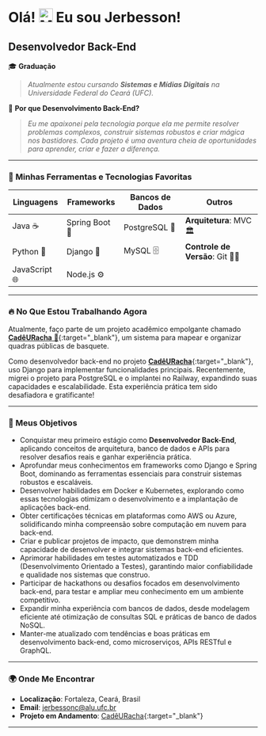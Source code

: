 # Olá! <img src="https://user-images.githubusercontent.com/18350557/176309783-0785949b-9127-417c-8b55-ab5a4333674e.gif" width="28" alt="Mão acenando"> Eu sou Jerbesson!

## Desenvolvedor Back-End

🎓 **Graduação**

> _Atualmente estou cursando **Sistemas e Mídias Digitais** na Universidade Federal do Ceará (UFC)._

🚀 **Por que Desenvolvimento Back-End?**

> _Eu me apaixonei pela tecnologia porque ela me permite resolver problemas complexos, construir sistemas robustos e criar mágica nos bastidores. Cada projeto é uma aventura cheia de oportunidades para aprender, criar e fazer a diferença._

---

### 🔧 Minhas Ferramentas e Tecnologias Favoritas

<p align="center">

| **Linguagens** | **Frameworks** | **Bancos de Dados** | **Outros** |
| --- | --- | --- | --- |
| Java ☕ | Spring Boot 💼 | PostgreSQL 🐘 | **Arquitetura**: MVC 🏛️ |
| Python 🐍 | Django 🌟 | MySQL 🗄️ | **Controle de Versão**: Git 🧑‍💻 | GitHub 🖇️ |
| JavaScript 🌐 | Node.js ⚙️ | | |

</p>

---

### 🔥 No Que Estou Trabalhando Agora

Atualmente, faço parte de um projeto acadêmico empolgante chamado [**CadêURacha** 🏀](https://github.com/Syne-s/CadeURacha){:target="_blank"}, um sistema para mapear e organizar quadras públicas de basquete.  

Como desenvolvedor back-end no projeto [**CadêURacha**](https://github.com/Syne-s/CadeURacha){:target="_blank"}, uso Django para implementar funcionalidades principais. Recentemente, migrei o projeto para PostgreSQL e o implantei no Railway, expandindo suas capacidades e escalabilidade. Esta experiência prática tem sido desafiadora e gratificante!

---

### 🎯 Meus Objetivos

<ul>
  <li>Conquistar meu primeiro estágio como <strong>Desenvolvedor Back-End</strong>, aplicando conceitos de arquitetura, banco de dados e APIs para resolver desafios reais e ganhar experiência prática.</li>
  <li>Aprofundar meus conhecimentos em frameworks como Django e Spring Boot, dominando as ferramentas essenciais para construir sistemas robustos e escaláveis.</li>
  <li>Desenvolver habilidades em Docker e Kubernetes, explorando como essas tecnologias otimizam o desenvolvimento e a implantação de aplicações back-end.</li>
  <li>Obter certificações técnicas em plataformas como AWS ou Azure, solidificando minha compreensão sobre computação em nuvem para back-end.</li>
  <li>Criar e publicar projetos de impacto, que demonstrem minha capacidade de desenvolver e integrar sistemas back-end eficientes.</li>
  <li>Aprimorar habilidades em testes automatizados e TDD (Desenvolvimento Orientado a Testes), garantindo maior confiabilidade e qualidade nos sistemas que construo.</li>
  <li>Participar de hackathons ou desafios focados em desenvolvimento back-end, para testar e ampliar meu conhecimento em um ambiente competitivo.</li>
  <li>Expandir minha experiência com bancos de dados, desde modelagem eficiente até otimização de consultas SQL e práticas de banco de dados NoSQL.</li>
  <li>Manter-me atualizado com tendências e boas práticas em desenvolvimento back-end, como microserviços, APIs RESTful e GraphQL.</li>
</ul>

---

### 🌍 Onde Me Encontrar
- **Localização**: Fortaleza, Ceará, Brasil  
- **Email**: [jerbessonc@alu.ufc.br](mailto:jerbessonc@alu.ufc.br)  
- **Projeto em Andamento**: [CadêURacha](https://github.com/Syne-s/CadeURacha){:target="_blank"}  

---
